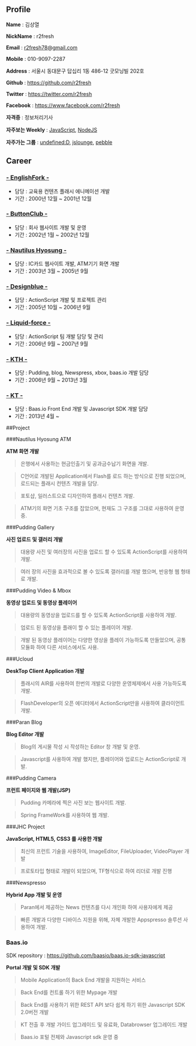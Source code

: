 ## Profile

**Name** : 김상열

**NickName**  : r2fresh

**Email** : r2fresh78@gmail.com

**Mobile** : 010-9097-2287

**Address** : 서울시 동대문구 답십리 1동 486-12 굿모닝빌 202호

**Github** : https://github.com/r2fresh

**Twitter** : https://twitter.com/r2fresh

**Facebook** : https://www.facebook.com/r2fresh

**자격증** : 정보처리기사

**자주보는 Weekly** : [JavaScript](http://javascriptweekly.com), [NodeJS](http://nodeweekly.com)

**자주가는 그룹** : [undefined:D](https://www.facebook.com/groups/html5jsstudy/), [jslounge](https://www.facebook.com/groups/jslounge/), [pebble](https://www.facebook.com/groups/Pebble.Korea/)

## Career

### [- EnglishFork -](http://www.englishfork.co.kr)

* 담당 : 교육용 컨텐츠 플래시 에니메이션 개발
* 기간 : 2000년 12월 ~ 2001년 12월

### [- ButtonClub -](http://buttonclub.com)

* 담당 : 회사 웹사이트 개발 및 운영
* 기간 : 2002년 1월 ~ 2002년 12월

### [- Nautilus Hyosung -](http://www.nautilus.hyosung.co.kr)

* 담당 : IC카드 웹사이트 개발, ATM기기 화면 개발
* 기간 : 2003년 3월 ~ 2005년 9월

### [- Designblue -](http://www.designblue.co.kr)

* 담당 : ActionScript 개발 및 프로젝트 관리
* 기간 : 2005년 10월 ~ 2006년 9월

### [- Liquid-force -](http://liquid-force.co.kr)

* 담당 : ActionScript 팀 개발 담당 및 관리
* 기간 : 2006년 9월 ~ 2007년 9월

### [- KTH -](http://www.kthcorp.com)

* 담당 : Pudding, blog, Newspress, xbox, baas.io 개발 담당
* 기간 : 2006년 9월 ~ 2013년 3월

### [- KT -](http://www.kthcorp.com)

* 담당 : Baas.io Front End 개발 및 Javascript SDK 개발 담당
* 기간 : 2013년 4월 ~



##Project

###Nautilus Hyosung ATM

**ATM 화면 개발**

> 은행에서 사용하는 현금인출기 및 공과금수납기 화면을 개발.

> C언어로 개발된 Application에서 Flash를 로드 하는 방식으로 진행 되었으며, 로드되는 플래시 컨텐츠 개발을 담당.

> 포토샵, 일러스트으로 디자인하여 플래시 컨텐츠 개발.

> ATM기의 화면 기초 구조를 잡았으며, 현재도 그 구조를 그대로 사용하여 운영 중.


###Pudding Gallery

**사진 업로드 및 갤러리 개발**

> 대용량 사진 및 여러장의 사진을 업로드 할 수 있도록 ActionScript를 사용하여 개발.

> 여러 장의 사진을 효과적으로 볼 수 있도록 갤러리를 개발 했으며, 반응형 웹 형태로 개발.

###Pudding Video & Mbox

**동영상 업로드 및 동영상 플레이어**

> 대용량의 동영상을 업로드를 할 수 있도록 ActionScript를 사용하여 개발.

> 업로드 된 동영상을 플래이 할 수 있는 플레이어 개발.

> 개발 된 동영상 플레이어는 다양한 영상을 플레이 가능하도록 만들었으며, 공통 모듈화 하여 다른 서비스에서도 사용.

###Ucloud

**DeskTop Client Application 개발**

> 플래시의 AIR를 사용하여 한번의 개발로 다양한 운영체제에서 사용 가능하도록 개발.

> FlashDeveloper의 오픈 에디터에서 ActionScript만을 사용하여 클라이언트 개발.

###Paran Blog

**Blog Editor 개발**

> Blog의 게시물 작성 시 작성하는 Editor 창 개발 및 운영.

> Javascript를 사용하여 개발 했지만, 플레이어와 업로드는 ActionScript로 개발.

###Pudding Camera

**프런트 페이지와 웹 개발(JSP)**

> Pudding 카메라에 찍은 사진 보는 웹사이트 개발.

> Spring FrameWork를 사용하여 웹 개발.

###JHC Project

**JavaScript, HTML5, CSS3 를 사용한 개발**

> 최신의 프런트 기술을 사용하여, ImageEditor, FileUploader, VideoPlayer 개발

> 프로토타입 형태로 개발이 되었으며, TF형식으로 하여 리더로 개발 진행

###Newspresso

**Hybrid App 개발 및 운영**

> Paran에서 제공하는 News 컨텐츠를 다시 개인화 하여 사용자에게 제공

> 빠른 개발과 다양한 디바이스 지원을 위해, 자체 개발한 Appspresso 솔루션 사용하여 개발.

### Baas.io

SDK repository : https://github.com/baasio/baas.io-sdk-javascript

**Portal 개발 및 SDK 개발**

> Mobile Application의 Back End 개발을 지원하는 서비스

> Back End를 컨트롤 하기 위한 Mypage 개발

> Back End를 사용하기 위한 REST API 보다 쉽게 하기 위한 Javascript SDK 2.0버전 개발

> KT 전출 후 개발 가이드 업그레이드 및 유료화, Databrowser 업그레이드 개발

> Baas.io 포털 전체와 Javascript sdk 운영 중
